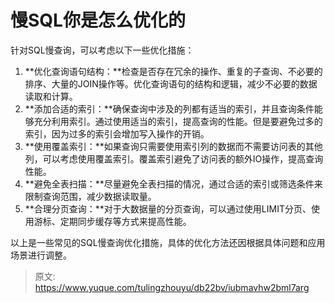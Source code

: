 # 慢SQL你是怎么优化的

针对SQL慢查询，可以考虑以下一些优化措施：

1. **优化查询语句结构：**检查是否存在冗余的操作、重复的子查询、不必要的排序、大量的JOIN操作等。优化查询语句的结构和逻辑，减少不必要的数据读取和计算。
2. **添加合适的索引：**确保查询中涉及的列都有适当的索引，并且查询条件能够充分利用索引。通过使用适当的索引，提高查询的性能。但是要避免过多的索引，因为过多的索引会增加写入操作的开销。
3. **使用覆盖索引：**如果查询只需要使用索引列的数据而不需要访问表的其他列，可以考虑使用覆盖索引。覆盖索引避免了访问表的额外IO操作，提高查询性能。
4. **避免全表扫描：**尽量避免全表扫描的情况，通过合适的索引或筛选条件来限制查询范围，减少数据读取量。
5. **合理分页查询：**对于大数据量的分页查询，可以通过使用LIMIT分页、使用游标、定期同步缓存等方式来提高性能。

以上是一些常见的SQL慢查询优化措施，具体的优化方法还因根据具体问题和应用场景进行调整。


> 原文: <https://www.yuque.com/tulingzhouyu/db22bv/iubmavhw2bml7arg>